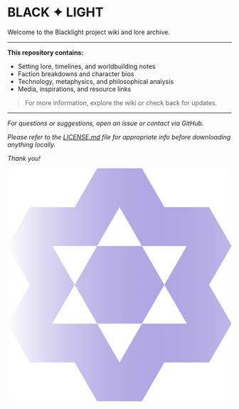# BLACK ✦ LIGHT

Welcome to the Blacklight project wiki and lore archive.

---

**This repository contains:**
- Setting lore, timelines, and worldbuilding notes
- Faction breakdowns and character bios
- Technology, metaphysics, and philosophical analysis
- Media, inspirations, and resource links

> For more information, explore the wiki or check back for updates.

---

*For questions or suggestions, open an issue or contact via GitHub.*

*Please refer to the [LICENSE.md](./LICENSE.md) file for appropriate info before downloading anything locally.*

*Thank you!*

<picture>
 <source media="(prefers-color-scheme: dark)" srcset="images/wip2.png">
 <source media="(prefers-color-scheme: light)" srcset="images/wip2.png">
 <img src="images/wip2.png">
</picture>
